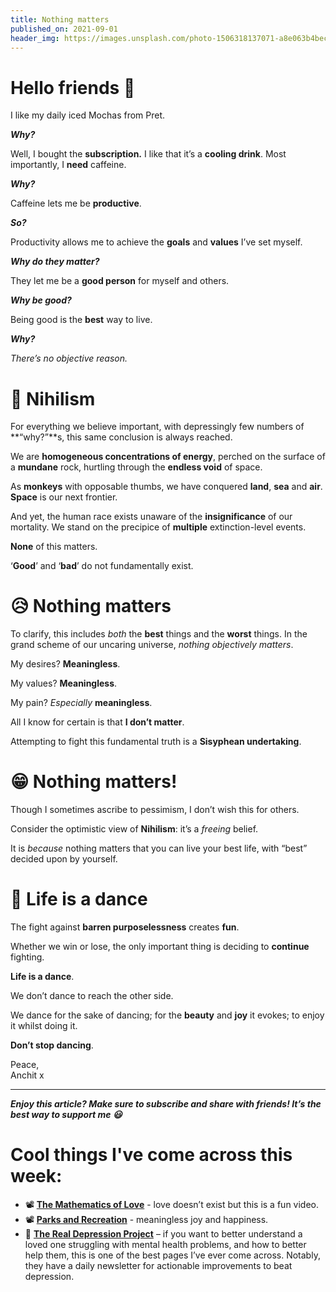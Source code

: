 ```yaml
---
title: Nothing matters
published_on: 2021-09-01
header_img: https://images.unsplash.com/photo-1506318137071-a8e063b4bec0?crop=entropy&cs=tinysrgb&fit=max&fm=jpg&ixid=MnwxMTc3M3wwfDF8c2VhcmNofDEyfHxzcGFjZXxlbnwwfHx8fDE2MzA0ODg4NDk&ixlib=rb-1.2.1&q=80&w=2000
---
```


**Hello friends 💙**
===================

I like my daily iced Mochas from Pret.

***Why?***

Well, I bought the **subscription.** I like that it’s a **cooling drink**. Most importantly, I **need** caffeine.

***Why?***

Caffeine lets me be **productive**.

***So?***

Productivity allows me to achieve the **goals** and **values** I’ve set myself.

***Why do they matter?***

They let me be a **good person** for myself and others.

***Why be good?***

Being good is the **best** way to live.

***Why?***

*There’s no objective reason.*

🖤 Nihilism
==========

For everything we believe important, with depressingly few numbers of **“why?”**s, this same conclusion is always reached.

We are **homogeneous concentrations of energy**, perched on the surface of a **mundane** rock, hurtling through the **endless void** of space.

As **monkeys** with opposable thumbs, we have conquered **land**, **sea** and **air**. **Space** is our next frontier.

And yet, the human race exists unaware of the **insignificance** of our mortality. We stand on the precipice of **multiple** extinction-level events. 

**None** of this matters.

‘**Good**’ and ‘**bad**’ do not fundamentally exist.

😥 Nothing matters
=================

To clarify, this includes *both* the **best** things and the **worst** things. In the grand scheme of our uncaring universe, *nothing objectively matters*.

My desires? **Meaningless**.

My values? **Meaningless**.

My pain? *Especially* **meaningless**.

All I know for certain is that **I don’t matter**.

Attempting to fight this fundamental truth is a **Sisyphean undertaking**.

😁 Nothing matters!
==================

Though I sometimes ascribe to pessimism, I don’t wish this for others.

Consider the optimistic view of **Nihilism**: it’s a *freeing* belief.

It is *because* nothing matters that you can live your best life, with “best” decided upon by yourself.

💃 Life is a dance
=================

The fight against **barren purposelessness** creates **fun**.

Whether we win or lose, the only important thing is deciding to **continue** fighting.

**Life is a dance**.

We don’t dance to reach the other side.

We dance for the sake of dancing; for the **beauty** and **joy** it evokes; to enjoy it whilst doing it.

**Don’t stop dancing**.

Peace,  
Anchit x



---

***Enjoy this article? Make sure to subscribe and share with friends! It’s the best way to support me 😃***

Cool things I've come across this week:
=======================================

* 📽 **[The Mathematics of Love](https://www.ted.com/talks/hannah_fry_the_mathematics_of_love?language=en)** - love doesn’t exist but this is a fun video.
* 📽 [**Parks and Recreation**](https://www.netflix.com/watch/70143842?source=35) - meaningless joy and happiness.
* 📱 [**The Real Depression Project**](https://www.instagram.com/realdepressionproject/?hl=en) – if you want to better understand a loved one struggling with mental health problems, and how to better help them, this is one of the best pages I’ve ever come across. Notably, they have a daily newsletter for actionable improvements to beat depression.


